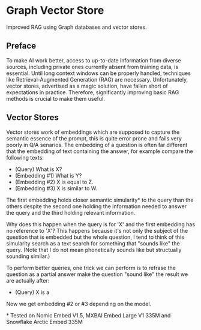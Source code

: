 # Graph Vector Store

Improved RAG using Graph databases and vector stores.

## Preface

To make AI work better, access to up-to-date information from diverse sources, including private ones currently absent from training data, is essential. Until long context windows can be properly handled, techniques like Retrieval-Augmented Generation (RAG) are necessary. Unfortunately, vector stores, advertised as a magic solution, have fallen short of expectations in practice. Therefore, significantly improving basic RAG methods is crucial to make them useful.

## Vector Stores

Vector stores work of embeddings which are supposed to capture the semantic essence of the prompt, this is quite error prone and fails very poorly in Q/A senarios. The embedding of a question is often far different that the embedding of text containing the answer, for example compare the following texts:

- (Query) What is X?
- (Embedding #1) What is Y?
- (Embedding #2) X is equal to Z.
- (Embedding #3) X is similar to W.

The first embedding holds closer semantic simularity* to the query than the others despite the second one holding the information needed to answer the query and the third holding relevant information.

Why does this happen when the query is for 'X' and the first embedding has no reference to 'X'? This happens because it's not only the subject of the question that is embedded but the whole question, I tend to think of this simularity search as a text search for something that "sounds like" the query. (Note that I do not mean phonetically sounds like but structually sounding similar.)

To perform better queries, one trick we can perform is to refrase the question as a partial answer make the question "sound like" the result we are actually after:

- (Query) X is a

Now we get embedding #2 or #3 depending on the model.

\* Tested on Nomic Embed V1.5, MXBAI Embed Large V1 335M and Snowflake Arctic Embed 335M
